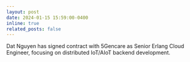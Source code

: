 ```yaml
---
layout: post
date: 2024-01-15 15:59:00-0400
inline: true
related_posts: false
---
```


Dat Nguyen has signed contract with 5Gencare as Senior Erlang Cloud Engineer, focusing on distributed IoT/AIoT backend development.
